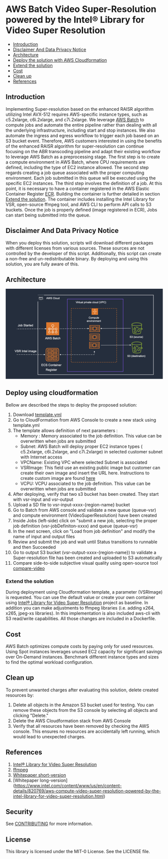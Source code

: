 # AWS Batch Video Super-Resolution powered by the Intel® Library for Video Super Resolution

<!--TOC-->

- [Introduction](#introduction)
- [Disclaimer And Data Privacy Notice](#disclaimer-and-data-privacy-notice)
- [Architecture](#architecture)
- [Deploy the solution with AWS Cloudformation](#deploy-using-cloudformation)
- [Extend the solution](#extend-the-solution)
- [Cost](#cost)
- [Clean up](#clean-up)
- [References](#References)

<!--TOC-->

## Introduction
Implementing Super-resolution based on the enhanced RAISR algorithm utilizing Intel AVX-512 requires AWS-specific instance types, such as c5.2xlarge, c6i.2xlarge, and c7i.2xlarge. We leverage [AWS Batch](https://aws.amazon.com/batch/) to compute jobs and automate the entire pipeline rather than dealing with all the underlying infrastructure, including start and stop instances. We also automate the ingress and egress workflow to trigger each job based on an S3 bucket event. Therefore,  AWS customers interested in using the benefits of the enhanced RAISR algorithm for super-resolution can continue focusing on the ABR transcoding pipeline and adapt their existing workflow to leverage AWS Batch as a preprocessing stage.
The first step is to create a compute environment in AWS Batch, where CPU requirements are defined, including the type of EC2 instance allowed. The second step regards creating a job queue associated with the proper computing environment. Each job submitted in this queue will be executed using the specific EC2 instances. The third step involves the definition of a job. At this point, it is necessary to have a container registered in the AWS Elastic Container Register [ECR](https://aws.amazon.com/ecs/). Building the container is further detailed in section [Extend the solution](#extend-the-solution). The container includes installing the Intel Library for VSR, open-source ffmpeg tool, and AWS CLI to perform API calls to S3 buckets. Once the job is properly defined (image registered in ECR), Jobs can start being submitted into the queue.

## Disclaimer And Data Privacy Notice

When you deploy this solution, scripts will download different packages with different licenses from various sources. These sources are not controlled by the developer of this script. Additionally, this script can create a non-free and un-redistributable binary. By deploying and using this solution, you are fully aware of this.

## Architecture


![Architecture](architecture.png)

## Deploy using cloudformation
Bellow are described the steps to deploy the proposed solution:
1. Download [template.yml](https://github.com/aws-samples/video-super-resolution-tool/blob/main/template.yml)
2. Go to CloudFormation from AWS Console  to create a new stack using  template.yml
3. The template allows definition of next parameters :
    * Memory :  Memory associated to the job definition. This value can be overwritten when jobs are submitted
    * Subnet:  AWS Batch will deploy proper EC2 instance types ( c5.2xlarge, c6i.2xlarge, and c7i.2xlarge) in selected customer subnet with Internet access
    * VPCName: Existing VPC where selected Subnet is associated
    * VSRImage:  This field use an existing public image but customer can create their own image and insert the URL here. Instructions to create custom image are found [here](#extend-the-solution)
    * VCPU: VCPU associated to the job definition. This value can be overwritten when jobs are submitted
4. After deploying, verify that two s3 bucket has been created. They start with vsr-input and vsr-output
5. Upload a SD file to vsr-input-xxxx-{region-name} bucket
6. Go to Batch from AWS console and validate a new queue (queue-vsr) and compute environment (VideoSuperResolution) have been created
7. Inside Jobs (left-side) click on "submit  a new job, selecting the proper job definition (vsr-jobDefiniton-xxxx) and queue (queue-vsr)
8. In the next screen,  click  on "Load from job definition" and modify the name of input and output files
9. Review and submit the job and wait until Status transitions to runnable and then Succeeded
10. Go to output S3 bucket (vsr-output-xxxx-{region-name}) to validate a Super-resolution file has been created and uploaded to S3 automatically
11. Compare side-to-side subjective visual quality using open-source tool [compare-video](https://github.com/pixop/video-compare)
    
### Extend the solution 

During deployment using Cloudformation template,  a parameter (VSRImage) is requested. You can use the default value or create your own container using [Intel® Library for Video Super Resolution](https://github.com/OpenVisualCloud/Video-Super-Resolution-Library) project as baseline.  In addition you can make adjustments to ffmpeg libraries (i.e. adding x264, x265, jpeg-xs libraries). In this implementation is also included aws-cli with S3 read/write capabilities.  All those changes are included in a Dockerfile.



## Cost

AWS Batch optimizes compute costs by paying only for used resources. Using Spot instances leverages unused EC2 capacity for significant savings over On-Demand instances. Benchmark different instance types and sizes to find the optimal workload configuration.

## Clean up

To prevent unwanted charges after evaluating this solution, delete created resources by:

1. Delete all objects in the Amazon S3 bucket used for testing. You can remove these objects from the S3 console by selecting all objects and clicking "Delete."
2. Delete the AWS Cloudformation stack from AWS Console
3. Verify that all resources have been removed by checking the AWS console. This ensures no resources are accidentally left running, which would lead to unexpected charges.

## References
1. [Intel® Library for Video Super Resolution](https://github.com/OpenVisualCloud/Video-Super-Resolution-Library)
2. [ffmpeg](https://ffmpeg.org)
3. [Whitepaper short-version](https://dl.acm.org/doi/10.1145/3638036.3640290)
4. [Whitepaper long-version] (https://www.intel.com/content/www/us/en/content-details/820769/aws-compute-video-super-resolution-powered-by-the-intel-library-for-video-super-resolution.html)


## Security

See [CONTRIBUTING](CONTRIBUTING.md#security-issue-notifications) for more information.

## License

This library is licensed under the MIT-0 License. See the LICENSE file.

